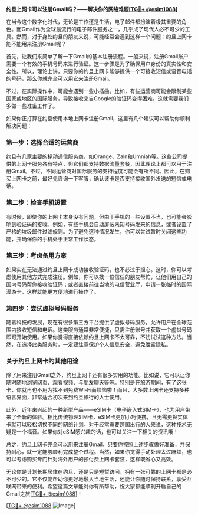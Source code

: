 **约旦上网卡可以注册Gmail吗？——解决你的网络难题[[TG💪+ @esim1088](https://t.me/s/esim1088)]**

在当今这个数字化时代，无论是工作还是生活，电子邮件都扮演着极其重要的角色。而Gmail作为全球最流行的电子邮件服务之一，几乎成了现代人必不可少的工具。然而，对于身处约旦的朋友来说，可能经常会遇到这样一个问题：约旦上网卡能不能用来注册Gmail呢？

首先，让我们来简单了解一下Gmail的基本注册流程。一般来说，注册Gmail账户需要一个有效的手机号码来进行验证。这一步骤是为了确保用户身份的真实性和安全性。所以，理论上讲，只要你的约旦上网卡能够提供一个可接收短信或语音电话的号码，那么你就完全可以用它来注册Gmail。

不过，在实际操作中，可能会遇到一些小插曲。比如，有些运营商可能会限制某些国家或地区的国际服务，导致接收来自Google的验证码变得困难。这就需要我们多做一些准备工作了。

如果你正打算在约旦使用本地上网卡注册Gmail，这里有几个建议可以帮助你顺利解决问题：

### 第一步：选择合适的运营商

约旦有几家主要的移动通信服务商，如Orange、Zain和Umniah等。这些公司提供的上网卡服务各有特点，但它们都支持数据流量套餐，因此理论上都可以用于注册Gmail。不过，不同运营商对国际服务的支持程度可能会有所不同。因此，在购买上网卡之前，最好先咨询一下客服，确认该卡是否支持接收国外发送的短信或电话。

### 第二步：检查手机设置

有时候，即使你的上网卡本身没有问题，但由于手机的一些设置不当，也可能会影响到验证码的接收。例如，有些手机会自动屏蔽未知号码发来的信息，或者设置了严格的垃圾邮件过滤规则。为了避免这种情况发生，你可以尝试暂时关闭这些功能，并确保你的手机处于正常工作状态。

### 第三步：考虑备用方案

如果实在无法通过约旦上网卡成功接收验证码，也不必过于担心。这时，你可以考虑使用其他方式完成注册。例如，你可以找一位信任的朋友帮忙，让他们用自己的国内号码帮你接收验证码；或者直接前往当地的电信营业厅，申请一张临时的国际漫游卡，这样就能更方便地进行操作了。

### 第四步：尝试虚拟号码服务

随着科技的发展，现在有很多第三方平台提供了虚拟号码服务，允许用户在全球范围内接收短信和电话。这类服务通常非常便捷，只需注册账号并获取一个虚拟号码即可开始使用。如果你觉得直接依赖约旦上网卡不太可靠，不妨试试这种方法。当然，在选择此类服务时，一定要注意保护个人信息安全，避免泄露隐私。

### 关于约旦上网卡的其他用途

除了用来注册Gmail之外，约旦上网卡还有很多实用的功能。比如说，它可以让你随时随地浏览网页、观看视频、与朋友聊天等等。特别是在旅游期间，有了这张卡，你就再也不用为找不到免费Wi-Fi而烦恼啦！而且，大多数上网卡还支持多种语言界面，非常适合初次来到约旦旅行的人士使用。

此外，近年来兴起的一种新型产品——eSIM卡（电子嵌入式SIM卡），也为用户带来了全新的体验。相比传统物理SIM卡，eSIM卡更加小巧便携，且无需更换实体卡就可以轻松切换不同的网络计划。对于经常需要跨国出行的人来说，这种技术无疑是一个福音。如果你对eSIM感兴趣的话，也可以关注一下相关的资讯哦！

总之，约旦上网卡完全可以用来注册Gmail，只要你按照上述步骤做好准备，并保持耐心，就一定能够顺利完成整个过程。当然，如果你觉得手动处理太过麻烦，也可以考虑购买专门针对海外用户的预付费上网卡套装，这样既省心又高效。

无论你是计划长期居住在约旦，还是只是短暂访问，拥有一张可靠的上网卡都是必不可少的。它不仅能帮助你更好地融入当地生活，还能让你随时保持联系，享受互联网带来的便利。希望这篇文章能对你有所帮助，祝大家都能顺利开启自己的Gmail之旅[[TG💪+ @esim1088](https://t.me/s/esim1088)]！

[[TG💪+ @esim1088](https://t.me/s/esim1088) ![Image](https://i.postimg.cc/4NQfJmqS/Snipaste-2025-05-13-00-14-12.png)]